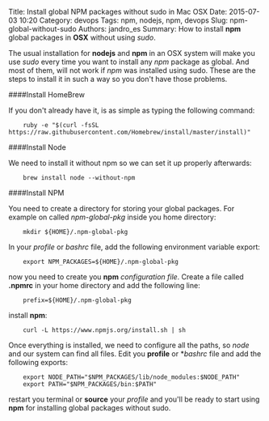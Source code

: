 Title: Install global NPM packages without sudo in Mac OSX
Date: 2015-07-03 10:20
Category: devops
Tags: npm, nodejs, npm, devops
Slug: npm-global-without-sudo
Authors: jandro_es
Summary: How to install **npm** global packages in **OSX** without using *sudo*.

The usual installation for **nodejs** and **npm** in an OSX system will make you use *sudo* every time you want to install any *npm* package as global. And most of them, will not work if *npm* was installed using sudo. These are the steps to install it in such a way so you don't have those problems.

####Install HomeBrew

If you don't already have it, is as simple as typing the following command:

~~~~{.language-bash}
	ruby -e "$(curl -fsSL https://raw.githubusercontent.com/Homebrew/install/master/install)"
~~~~



####Install Node

We need to install it without npm so we can set it up properly afterwards:

~~~~{.language-bash}
	brew install node --without-npm
~~~~



####Install NPM

You need to create a directory for storing your global packages. For example on called *npm-global-pkg* inside you home directory:

~~~~{.language-bash}
	mkdir ${HOME}/.npm-global-pkg
~~~~

In your *profile* or *bashrc* file, add the following environment variable export:

~~~~{.language-bash}
	export NPM_PACKAGES=${HOME}/.npm-global-pkg
~~~~

now you need to create you **npm** *configuration file*. Create a file called **.npmrc** in your home directory and add the following line:

~~~~{.language-bash}
	prefix=${HOME}/.npm-global-pkg
~~~~

install **npm**:

~~~~{.language-bash}
	curl -L https://www.npmjs.org/install.sh | sh
~~~~

Once everything is installed, we need to configure all the paths, so *node* and our system can find all files. Edit you **profile** or **bashrc* file and add the following exports:

~~~~{.language-bash}
	export NODE_PATH="$NPM_PACKAGES/lib/node_modules:$NODE_PATH"
	export PATH="$NPM_PACKAGES/bin:$PATH"
~~~~

restart you terminal or **source** your *profile* and you'll be ready to start using **npm** for installing global packages without sudo.